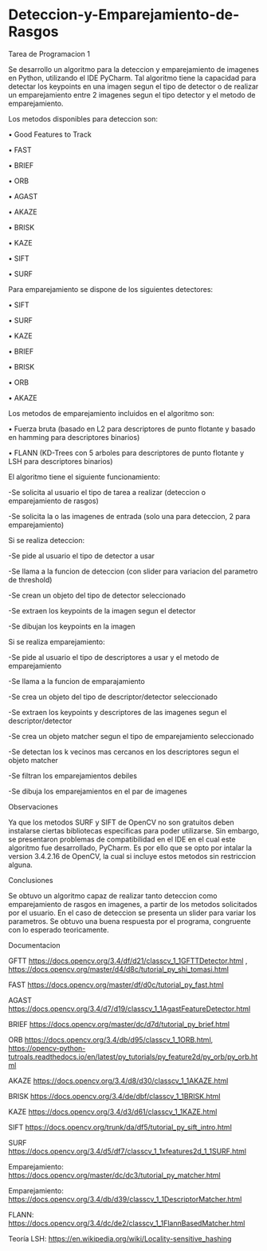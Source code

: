 # Deteccion-y-Emparejamiento-de-Rasgos
Tarea de Programacion 1

Se desarrollo un algoritmo para la deteccion y emparejamiento de imagenes en Python, utilizando el IDE PyCharm. Tal algoritmo tiene la
capacidad para detectar los keypoints en una imagen segun el tipo de detector o de realizar un emparejamiento entre 2 imagenes segun el tipo detector y el metodo de emparejamiento.

Los metodos disponibles para deteccion son:

• Good Features to Track

• FAST

• BRIEF

• ORB

• AGAST

• AKAZE

• BRISK

• KAZE

• SIFT

• SURF


Para emparejamiento se dispone de los siguientes detectores:

• SIFT

• SURF

• KAZE

• BRIEF

• BRISK

• ORB

• AKAZE

Los metodos de emparejamiento incluidos en el algoritmo son:

• Fuerza bruta (basado en L2 para descriptores de punto flotante y basado en hamming para descriptores binarios)

• FLANN (KD-Trees con 5 arboles para descriptores de punto flotante y LSH para descriptores binarios)


El algoritmo tiene el siguiente funcionamiento:

-Se solicita al usuario el tipo de tarea a realizar (deteccion o emparejamiento de rasgos)

-Se solicita la o las imagenes de entrada (solo una para deteccion, 2 para emparejamiento)


Si se realiza deteccion:

-Se pide al usuario el tipo de detector a usar

-Se llama a la funcion de deteccion (con slider para variacion del parametro de threshold)

-Se crean un objeto del tipo de detector seleccionado

-Se extraen los keypoints de la imagen segun el detector

-Se dibujan los keypoints en la imagen


Si se realiza emparejamiento:

-Se pide al usuario el tipo de descriptores a usar y el metodo de emparejamiento

-Se llama a la funcion de emparajamiento

-Se crea un objeto del tipo de descriptor/detector seleccionado

-Se extraen los keypoints y descriptores de las imagenes segun el descriptor/detector

-Se crea un objeto matcher segun el tipo de emparejamiento seleccionado

-Se detectan los k vecinos mas cercanos en los descriptores segun el objeto matcher

-Se filtran los emparejamientos debiles

-Se dibuja los emparejamientos en el par de imagenes


Observaciones

Ya que los metodos SURF y SIFT de OpenCV no son gratuitos deben instalarse ciertas bibliotecas especificas para poder utilizarse.
Sin embargo, se presentaron problemas de compatibilidad en el IDE en el cual este algoritmo fue desarrollado, PyCharm. Es por
ello que se opto por intalar la version 3.4.2.16 de OpenCV, la cual si incluye estos metodos sin restriccion alguna.

Conclusiones

Se obtuvo un algoritmo capaz de realizar tanto deteccion como emparejamiento de rasgos en imagenes, a partir de los metodos
solicitados por el usuario. En el caso de deteccion se presenta un slider para variar los parametros. Se obtuvo una buena respuesta
por el programa, congruente con lo esperado teoricamente. 




Documentacion

GFTT    https://docs.opencv.org/3.4/df/d21/classcv_1_1GFTTDetector.html , https://docs.opencv.org/master/d4/d8c/tutorial_py_shi_tomasi.html

FAST    https://docs.opencv.org/master/df/d0c/tutorial_py_fast.html

AGAST   https://docs.opencv.org/3.4/d7/d19/classcv_1_1AgastFeatureDetector.html

BRIEF   https://docs.opencv.org/master/dc/d7d/tutorial_py_brief.html

ORB     https://docs.opencv.org/3.4/db/d95/classcv_1_1ORB.html, https://opencv-python-tutroals.readthedocs.io/en/latest/py_tutorials/py_feature2d/py_orb/py_orb.html

AKAZE   https://docs.opencv.org/3.4/d8/d30/classcv_1_1AKAZE.html

BRISK   https://docs.opencv.org/3.4/de/dbf/classcv_1_1BRISK.html

KAZE    https://docs.opencv.org/3.4/d3/d61/classcv_1_1KAZE.html

SIFT    https://docs.opencv.org/trunk/da/df5/tutorial_py_sift_intro.html

SURF    https://docs.opencv.org/3.4/d5/df7/classcv_1_1xfeatures2d_1_1SURF.html




Emparejamiento: https://docs.opencv.org/master/dc/dc3/tutorial_py_matcher.html

Emparejamiento: https://docs.opencv.org/3.4/db/d39/classcv_1_1DescriptorMatcher.html

FLANN: https://docs.opencv.org/3.4/dc/de2/classcv_1_1FlannBasedMatcher.html

Teoría LSH: https://en.wikipedia.org/wiki/Locality-sensitive_hashing


